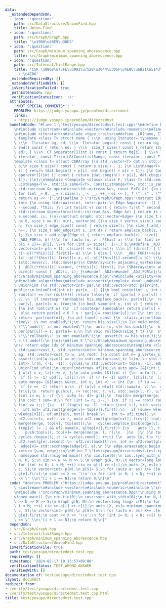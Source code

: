 ```yaml
---
data:
  _extendedDependsOn:
  - icon: ':question:'
    path: src/DataStructure/UnionFind.hpp
    title: Union-Find
  - icon: ':question:'
    path: src/Graph/Graph.hpp
    title: "\u30B0\u30E9\u30D5"
  - icon: ':question:'
    path: src/Graph/minimum_spanning_aborescence.hpp
    title: src/Graph/minimum_spanning_aborescence.hpp
  - icon: ':question:'
    path: src/Internal/ListRange.hpp
    title: "CSR \u8868\u73FE\u3092\u7528\u3044\u305F\u4E8C\u6B21\u5143\u914D\u5217\
      \ \u4ED6"
  _extendedRequiredBy: []
  _extendedVerifiedWith: []
  _isVerificationFailed: true
  _pathExtension: cpp
  _verificationStatusIcon: ':x:'
  attributes:
    '*NOT_SPECIAL_COMMENTS*': ''
    PROBLEM: https://judge.yosupo.jp/problem/directedmst
    links:
    - https://judge.yosupo.jp/problem/directedmst
  bundledCode: "#line 1 \"test/yosupo/directedmst.test.cpp\"\n#define PROBLEM \"https://judge.yosupo.jp/problem/directedmst\"\
    \n#include <iostream>\n#include <vector>\n#include <numeric>\n#line 4 \"src/Internal/ListRange.hpp\"\
    \n#include <iterator>\n#include <type_traits>\n#define _LR(name, IT, CT) \\\n\
    \ template <class T> struct name { \\\n  using Iterator= typename std::vector<T>::IT;\
    \ \\\n  Iterator bg, ed; \\\n  Iterator begin() const { return bg; } \\\n  Iterator\
    \ end() const { return ed; } \\\n  size_t size() const { return std::distance(bg,\
    \ ed); } \\\n  CT &operator[](int i) const { return bg[i]; } \\\n }\n_LR(ListRange,\
    \ iterator, const T);\n_LR(ConstListRange, const_iterator, const T);\n#undef _LR\n\
    template <class T> struct CSRArray {\n std::vector<T> dat;\n std::vector<int>\
    \ p;\n size_t size() const { return p.size() - 1; }\n ListRange<T> operator[](int\
    \ i) { return {dat.begin() + p[i], dat.begin() + p[i + 1]}; }\n ConstListRange<T>\
    \ operator[](int i) const { return {dat.cbegin() + p[i], dat.cbegin() + p[i +\
    \ 1]}; }\n};\ntemplate <template <class> class F, class T> std::enable_if_t<std::disjunction_v<std::is_same<F<T>,\
    \ ListRange<T>>, std::is_same<F<T>, ConstListRange<T>>, std::is_same<F<T>, CSRArray<T>>>,\
    \ std::ostream &> operator<<(std::ostream &os, const F<T> &r) {\n os << '[';\n\
    \ for (int _= 0, __= r.size(); _ < __; ++_) os << (_ ? \", \" : \"\") << r[_];\n\
    \ return os << ']';\n}\n#line 3 \"src/Graph/Graph.hpp\"\nstruct Edge: std::pair<int,\
    \ int> {\n using std::pair<int, int>::pair;\n Edge &operator--() { return --first,\
    \ --second, *this; }\n int to(int v) const { return first ^ second ^ v; }\n friend\
    \ std::istream &operator>>(std::istream &is, Edge &e) { return is >> e.first >>\
    \ e.second, is; }\n};\nstruct Graph: std::vector<Edge> {\n size_t n;\n Graph(size_t\
    \ n= 0, size_t m= 0): n(n), vector(m) {}\n size_t vertex_size() const { return\
    \ n; }\n size_t edge_size() const { return size(); }\n size_t add_vertex() { return\
    \ n++; }\n size_t add_edge(int s, int d) { return emplace_back(s, d), size() -\
    \ 1; }\n size_t add_edge(Edge e) { return emplace_back(e), size() - 1; }\n#define\
    \ _ADJ_FOR(a, b) \\\n for (auto [u, v]: *this) a; \\\n for (int i= 0; i < n; ++i)\
    \ p[i + 1]+= p[i]; \\\n for (int i= size(); i--;) b;\n#define _ADJ(a, b) \\\n\
    \ vector<int> p(n + 1), c(size() << !direct); \\\n if (direct) { \\\n  _ADJ_FOR(++p[u],\
    \ c[--p[(*this)[i].first]]= a) \\\n } else { \\\n  _ADJ_FOR((++p[u], ++p[v]),\
    \ (c[--p[(*this)[i].first]]= a, c[--p[(*this)[i].second]]= b)) \\\n } \\\n return\
    \ {std::move(c), std::move(p)}\n CSRArray<int> adjacency_vertex(bool direct) const\
    \ { _ADJ((*this)[i].second, (*this)[i].first); }\n CSRArray<int> adjacency_edge(bool\
    \ direct) const { _ADJ(i, i); }\n#undef _ADJ\n#undef _ADJ_FOR\n};\n#line 2 \"\
    src/Graph/minimum_spanning_aborescence.hpp\"\n#include <utility>\n#line 3 \"src/DataStructure/UnionFind.hpp\"\
    \n#include <algorithm>\n#include <cassert>\ntemplate <bool undoable= false> class\
    \ UnionFind {\n std::vector<int> par;\n std::vector<std::pair<int, int>> his;\n\
    public:\n UnionFind(int n): par(n, -1) {}\n bool unite(int u, int v) {\n  if ((u=\
    \ root(u)) == (v= root(v))) return false;\n  if (par[u] > par[v]) std::swap(u,\
    \ v);\n  if constexpr (undoable) his.emplace_back(v, par[v]);\n  return par[u]+=\
    \ par[v], par[v]= u, true;\n }\n bool same(int u, int v) { return root(u) == root(v);\
    \ }\n int root(int u) {\n  if constexpr (undoable) return par[u] < 0 ? u : root(par[u]);\n\
    \  else return par[u] < 0 ? u : par[u]= root(par[u]);\n }\n int size(int u) {\
    \ return -par[root(u)]; }\n int time() const {\n  static_assert(undoable, \"\\\
    'time\\' is not enabled\");\n  return his.size();\n }\n void undo() {\n  static_assert(undoable,\
    \ \"\\'undo\\' is not enabled\");\n  auto [u, s]= his.back();\n  his.pop_back(),\
    \ par[par[u]]-= s, par[u]= s;\n }\n void rollback(size_t t) {\n  static_assert(undoable,\
    \ \"\\'rollback\\' is not enabled\");\n  assert(t <= his.size());\n  while (his.size()\
    \ > t) undo();\n }\n};\n#line 5 \"src/Graph/minimum_spanning_aborescence.hpp\"\
    \n// return edge ids of minimum spanning aborescence\ntemplate <class cost_t>\
    \ std::pair<cost_t, std::vector<int>> minimum_spanning_aborescence(const Graph\
    \ &g, std::vector<cost_t> w, int root) {\n const int n= g.vertex_size(), m= g.edge_size();\n\
    \ assert((int)w.size() == m);\n std::vector<cost_t> lz(m);\n std::vector<std::pair<int,\
    \ int>> lr(m, {-1, -1}), cycles;\n std::vector<int> top(n, -1), edge(n, -1);\n\
    \ UnionFind uf(n);\n UnionFind<true> uf2(n);\n auto upd= [&](int i, cost_t v)\
    \ { w[i]-= v, lz[i]+= v; };\n auto push= [&](int i) {\n  auto [l, r]= lr[i];\n\
    \  if (l != -1) upd(l, lz[i]);\n  if (r != -1) upd(r, lz[i]);\n  lz[i]= 0;\n };\n\
    \ auto merge= [&](auto &&rec, int u, int v) -> int {\n  if (u == -1) return v;\n\
    \  if (v == -1) return u;\n  if (w[v] < w[u]) std::swap(u, v);\n  auto &[l, r]=\
    \ lr[u];\n  return push(u), r= rec(rec, r, v), std::swap(l, r), u;\n };\n for\
    \ (int i= m; i--;) {\n  auto [s, d]= g[i];\n  top[d]= merge(merge, top[d], i);\n\
    \ }\n cost_t sum= 0;\n for (int i= n; i--;) {\n  if (i == root) continue;\n  for\
    \ (int v= i;;) {\n   if (top[v] == -1) return {cost_t(), std::vector<int>()};\n\
    \   int nxt= uf2.root(g[edge[v]= top[v]].first);\n   if (sum+= w[edge[v]], upd(edge[v],\
    \ w[edge[v]]); uf.unite(v, nxt)) break;\n   int t= uf2.time();\n   for (int r;\
    \ uf2.unite(v, nxt); v= r, nxt= uf2.root(g[edge[nxt]].first)) top[r= uf2.root(v)]=\
    \ merge(merge, top[v], top[nxt]);\n   cycles.emplace_back(edge[v], t);\n   while\
    \ (top[v] != -1 && uf2.same(v, g[top[v]].first)) {\n    auto [l, r]= lr[top[v]];\n\
    \    push(top[v]), top[v]= merge(merge, l, r);\n   }\n  }\n }\n for (auto it=\
    \ cycles.rbegin(); it != cycles.rend(); ++it) {\n  auto [e, t]= *it;\n  int r=\
    \ uf2.root(g[e].second);\n  uf2.rollback(t);\n  int v= uf2.root(g[edge[r]].second);\n\
    \  edge[v]= std::exchange(edge[r], e);\n }\n edge.erase(edge.begin() + root);\n\
    \ return {sum, edge};\n}\n#line 7 \"test/yosupo/directedmst.test.cpp\"\nusing\
    \ namespace std;\nsigned main() {\n cin.tie(0);\n ios::sync_with_stdio(0);\n int\
    \ N, M, S;\n cin >> N >> M >> S;\n Graph g(N, M);\n vector<long long> c(M);\n\
    \ for (int i= 0; i < M; ++i) cin >> g[i] >> c[i];\n auto [X, es]= minimum_spanning_aborescence(g,\
    \ c, S);\n vector<int> p(N);\n p[S]= S;\n for (auto e: es) X+= c[e], p[g[e].second]=\
    \ g[e].first;\n cout << X << '\\n';\n for (int i= 0; i < N; ++i) cout << p[i]\
    \ << \" \\n\"[i + 1 == N];\n return 0;\n}\n"
  code: "#define PROBLEM \"https://judge.yosupo.jp/problem/directedmst\"\n#include\
    \ <iostream>\n#include <vector>\n#include <numeric>\n#include \"src/Graph/Graph.hpp\"\
    \n#include \"src/Graph/minimum_spanning_aborescence.hpp\"\nusing namespace std;\n\
    signed main() {\n cin.tie(0);\n ios::sync_with_stdio(0);\n int N, M, S;\n cin\
    \ >> N >> M >> S;\n Graph g(N, M);\n vector<long long> c(M);\n for (int i= 0;\
    \ i < M; ++i) cin >> g[i] >> c[i];\n auto [X, es]= minimum_spanning_aborescence(g,\
    \ c, S);\n vector<int> p(N);\n p[S]= S;\n for (auto e: es) X+= c[e], p[g[e].second]=\
    \ g[e].first;\n cout << X << '\\n';\n for (int i= 0; i < N; ++i) cout << p[i]\
    \ << \" \\n\"[i + 1 == N];\n return 0;\n}"
  dependsOn:
  - src/Graph/Graph.hpp
  - src/Internal/ListRange.hpp
  - src/Graph/minimum_spanning_aborescence.hpp
  - src/DataStructure/UnionFind.hpp
  isVerificationFile: true
  path: test/yosupo/directedmst.test.cpp
  requiredBy: []
  timestamp: '2024-02-17 10:13:57+09:00'
  verificationStatus: TEST_WRONG_ANSWER
  verifiedWith: []
documentation_of: test/yosupo/directedmst.test.cpp
layout: document
redirect_from:
- /verify/test/yosupo/directedmst.test.cpp
- /verify/test/yosupo/directedmst.test.cpp.html
title: test/yosupo/directedmst.test.cpp
---
```

